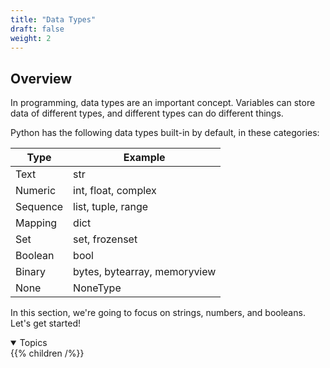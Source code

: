 ```yaml
---
title: "Data Types"
draft: false
weight: 2
---
```


## Overview

In programming, data types are an important concept. Variables can store data of different types, and different types can do different things.

Python has the following data types built-in by default, in these categories:

**Type** | **Example**
---------|-------------
Text |	str
Numeric | int, float, complex
Sequence | list, tuple, range
Mapping | dict
Set | set, frozenset
Boolean | bool
Binary | bytes, bytearray, memoryview
None | NoneType

In this section, we're going to focus on strings, numbers, and booleans. Let's get started!

<details open>
<summary>Topics</summary>
{{% children /%}}
</details>